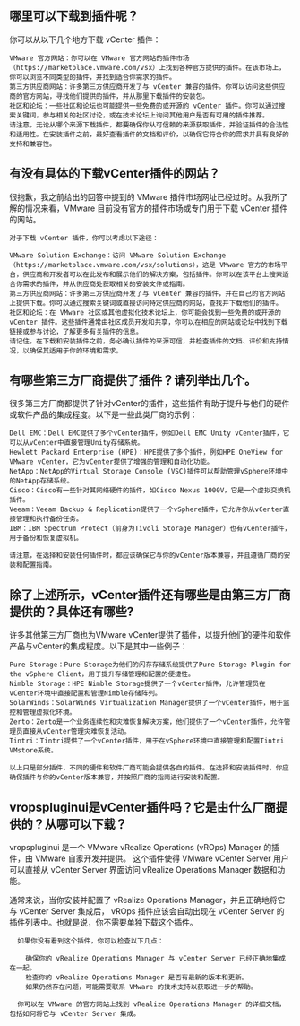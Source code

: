 ## 哪里可以下载到插件呢？

  你可以从以下几个地方下载 vCenter 插件：

    VMware 官方网站：你可以在 VMware 官方网站的插件市场（https://marketplace.vmware.com/vsx）上找到各种官方提供的插件。在该市场上，你可以浏览不同类型的插件，并找到适合你需求的插件。
    第三方供应商网站：许多第三方供应商开发了与 vCenter 兼容的插件。你可以访问这些供应商的官方网站，寻找他们提供的插件，并从那里下载插件的安装包。
    社区和论坛：一些社区和论坛也可能提供一些免费的或开源的 vCenter 插件。你可以通过搜索关键词，参与相关的社区讨论，或在技术论坛上询问其他用户是否有可用的插件推荐。
    请注意，无论从哪个来源下载插件，都要确保你从可信赖的来源获取插件，并验证插件的合法性和适用性。在安装插件之前，最好查看插件的文档和评价，以确保它符合你的需求并具有良好的支持和兼容性。


## 有没有具体的下载vCenter插件的网站？

  很抱歉，我之前给出的回答中提到的 VMware 插件市场网址已经过时。从我所了解的情况来看，VMware 目前没有官方的插件市场或专门用于下载 vCenter 插件的网站。

    对于下载 vCenter 插件，你可以考虑以下途径：

    VMware Solution Exchange：访问 VMware Solution Exchange（https://marketplace.vmware.com/vsx/solutions），这是 VMware 官方的市场平台，供应商和开发者可以在此发布和展示他们的解决方案，包括插件。你可以在该平台上搜索适合你需求的插件，并从供应商处获取相关的安装文件或指南。
    第三方供应商网站：许多第三方供应商开发了与 vCenter 兼容的插件，并在自己的官方网站上提供下载。你可以通过搜索关键词或直接访问特定供应商的网站，查找并下载他们的插件。
    社区和论坛：在 VMware 社区或其他虚拟化技术论坛上，你可能会找到一些免费的或开源的 vCenter 插件。这些插件通常由社区成员开发和共享，你可以在相应的网站或论坛中找到下载链接或参与讨论，了解更多有关插件的信息。
    请记住，在下载和安装插件之前，务必确认插件的来源可信，并检查插件的文档、评价和支持情况，以确保其适用于你的环境和需求。


## 有哪些第三方厂商提供了插件？请列举出几个。

  很多第三方厂商都提供了针对vCenter的插件，这些插件有助于提升与他们的硬件或软件产品的集成程度。以下是一些此类厂商的示例：

    Dell EMC：Dell EMC提供了多个vCenter插件，例如Dell EMC Unity vCenter插件，它可以从vCenter中直接管理Unity存储系统。
    Hewlett Packard Enterprise (HPE)：HPE提供了多个插件，例如HPE OneView for VMware vCenter，它为vCenter提供了增强的管理和自动化功能。
    NetApp：NetApp的Virtual Storage Console (VSC)插件可以帮助管理vSphere环境中的NetApp存储系统。
    Cisco：Cisco有一些针对其网络硬件的插件，如Cisco Nexus 1000V，它是一个虚拟交换机插件。
    Veeam：Veeam Backup & Replication提供了一个vSphere插件，它允许你从vCenter直接管理和执行备份任务。
    IBM：IBM Spectrum Protect（前身为Tivoli Storage Manager）也有vCenter插件，用于备份和恢复虚拟机。
    
    请注意，在选择和安装任何插件时，都应该确保它与你的vCenter版本兼容，并且遵循厂商的安装和配置指南。


## 除了上述所示，vCenter插件还有哪些是由第三方厂商提供的？具体还有哪些?

  许多其他第三方厂商也为VMware vCenter提供了插件，以提升他们的硬件和软件产品与vCenter的集成程度。以下是其中一些例子：

    Pure Storage：Pure Storage为他们的闪存存储系统提供了Pure Storage Plugin for the vSphere Client，用于提升存储管理和配置的便捷性。
    Nimble Storage：HPE Nimble Storage提供了一个vCenter插件，允许管理员在vCenter环境中直接配置和管理Nimble存储阵列。
    SolarWinds：SolarWinds Virtualization Manager提供了一个vCenter插件，用于监控和管理虚拟化环境。
    Zerto：Zerto是一个业务连续性和灾难恢复解决方案，他们提供了一个vCenter插件，允许管理员直接从vCenter管理灾难恢复活动。
    Tintri：Tintri提供了一个vCenter插件，用于在vSphere环境中直接管理和配置Tintri VMstore系统。

    以上只是部分插件，不同的硬件和软件厂商可能会提供各自的插件。在选择和安装插件时，你应确保插件与你的vCenter版本兼容，并按照厂商的指南进行安装和配置。

## vropspluginui是vCenter插件吗？它是由什么厂商提供的？从哪可以下载？

  vropspluginui 是一个 VMware vRealize Operations (vROps) Manager 的插件，由 VMware 自家开发并提供。
  这个插件使得 VMware vCenter Server 用户可以直接从 vCenter Server 界面访问 vRealize Operations Manager 数据和功能。

  通常来说，当你安装并配置了 vRealize Operations Manager，并且正确地将它与 vCenter Server 集成后，
  vROps 插件应该会自动出现在 vCenter Server 的插件列表中。也就是说，你不需要单独下载这个插件。

      如果你没有看到这个插件，你可以检查以下几点：
    
        确保你的 vRealize Operations Manager 与 vCenter Server 已经正确地集成在一起。
        检查你的 vRealize Operations Manager 是否有最新的版本和更新。
        如果仍然存在问题，可能需要联系 VMware 的技术支持以获取进一步的帮助。

      你可以在 VMware 的官方网站上找到 vRealize Operations Manager 的详细文档，包括如何将它与 vCenter Server 集成。
